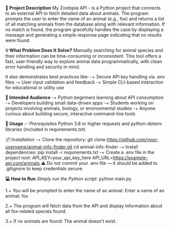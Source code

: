 **📌 Project Description**
My Zootopia API - is a Python project that connects to an external API to fetch detailed data about animals. The program prompts the user to enter the name of an animal (e.g., fox) and returns a list of all matching animals from the database along with relevant information.
If no match is found, the program gracefully handles the case by displaying a message and generating a simple response page indicating that no results were found.


**💡 What Problem Does It Solve?**
Manually searching for animal species and their information can be time-consuming or inconsistent. This tool offers a fast, user-friendly way to explore animal data programmatically, with clean error handling and security in mind.

It also demonstrates best practices like:
-+ Secure API key handling via .env files
-+ User input validation and feedback
-+ Simple CLI-based interaction for educational or utility use


**👥 Intended Audience**
-+ Python beginners learning about API consumption
-+ Developers building small data-driven apps
-+ Students working on projects involving animals, biology, or environmental studies
-+ Anyone curious about building secure, interactive command-line tools


**🚀 Usage**
*✅ Prerequisites*
Python 3.8 or higher
requests and python-dotenv libraries (included in requirements.txt)

*📦 Installation*
-+ Clone the repository:
git clone https://github.com/your-username/animal-info-finder.git
cd animal-info-finder
-+ Install dependencies:
pip install -r requirements.txt
-+ Create a .env file in the project root:
API_KEY=your_api_key_here
API_URL=https://example-api.com/animals
⚠️ Do not commit your .env file — it should be added to .gitignore to keep credentials secure.


**💻 How to Run**
*Simply run the Python script:*
python main.py

1.+ You will be prompted to enter the name of an animal:
Enter a name of an animal: fox

2.+ The program will fetch data from the API and display information about all fox-related species found.

3.+ If no animals are found:
The animal doesn't exist.
